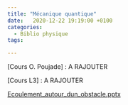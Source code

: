 ```yaml
---
title: "Mécanique quantique"
date:   2020-12-22 19:19:00 +0100
categories:
  - Biblio physique
tags:

---
```


[Cours O. Poujade] : A RAJOUTER

[Cours L3] : A RAJOUTER




<a href="/assets/pptx/Ecoulement_autour_dun_obstacle.pptx" download>Ecoulement_autour_dun_obstacle.pptx</a>
